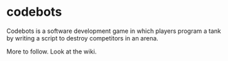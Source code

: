 # codebots

Codebots is a software development game in which players program a tank by writing a script to destroy competitors in an arena.

More to follow. Look at the wiki.
